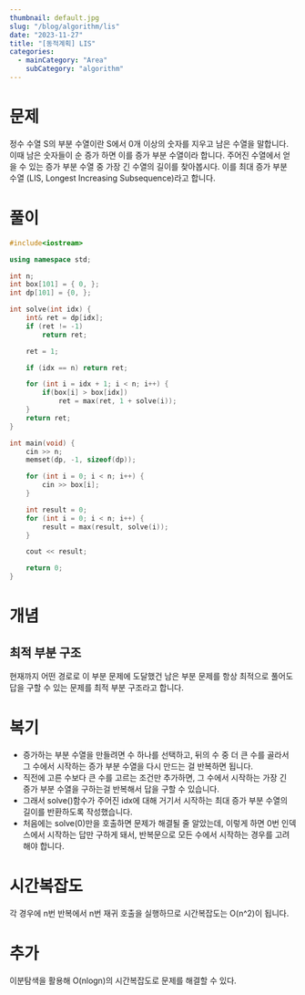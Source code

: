 ```yaml
---
thumbnail: default.jpg
slug: "/blog/algorithm/lis"
date: "2023-11-27"
title: "[동적계획] LIS"
categories:
  - mainCategory: "Area"
    subCategory: "algorithm"
---
```


# 문제

정수 수열 S의 부분 수열이란 S에서 0개 이상의 숫자를 지우고 남은 수열을 말합니다. 이때 남은 숫자들이 순 증가 하면 이를 증가 부분 수열이라 합니다. 주어진 수열에서 얻을 수 있는 증가 부분 수열 중 가장 긴 수열의 길이를 찾아봅시다.
이를 최대 증가 부분 수열 (LIS, Longest Increasing Subsequence)라고 합니다.

# 풀이

```c++
#include<iostream>

using namespace std;

int n;
int box[101] = { 0, };
int dp[101] = {0, };

int solve(int idx) {
	int& ret = dp[idx];
	if (ret != -1)
		return ret;

	ret = 1;

	if (idx == n) return ret;

	for (int i = idx + 1; i < n; i++) {
		if(box[i] > box[idx])
			ret = max(ret, 1 + solve(i));
	}
	return ret;
}

int main(void) {
	cin >> n;
	memset(dp, -1, sizeof(dp));

	for (int i = 0; i < n; i++) {
		cin >> box[i];
	}

	int result = 0;
	for (int i = 0; i < n; i++) {
		result = max(result, solve(i));
	}

	cout << result;

	return 0;
}
```

# 개념

## 최적 부분 구조

현재까지 어떤 경로로 이 부분 문제에 도달했건 남은 부분 문제를 항상 최적으로 풀어도 답을 구할 수 있는 문제를 최적 부분 구조라고 합니다.

# 복기

- 증가하는 부분 수열을 만들려면 수 하나를 선택하고, 뒤의 수 중 더 큰 수를 골라서 그 수에서 시작하는 증가 부분 수열을 다시 만드는 걸 반복하면 됩니다.
- 직전에 고른 수보다 큰 수를 고르는 조건만 추가하면, 그 수에서 시작하는 가장 긴 증가 부분 수열을 구하는걸 반복해서 답을 구할 수 있습니다.
- 그래서 solve()함수가 주어진 idx에 대해 거기서 시작하는 최대 증가 부분 수열의 길이를 반환하도록 작성했습니다.
- 처음에는 solve(0)만을 호출하면 문제가 해결될 줄 알았는데, 이렇게 하면 0번 인덱스에서 시작하는 답만 구하게 돼서, 반복문으로 모든 수에서 시작하는 경우를 고려해야 합니다.

# 시간복잡도

각 경우에 n번 반복에서 n번 재귀 호출을 실행하므로 시간복잡도는 O(n^2)이 됩니다.

# 추가

이분탐색을 활용해 O(nlogn)의 시간복잡도로 문제를 해결할 수 있다.
